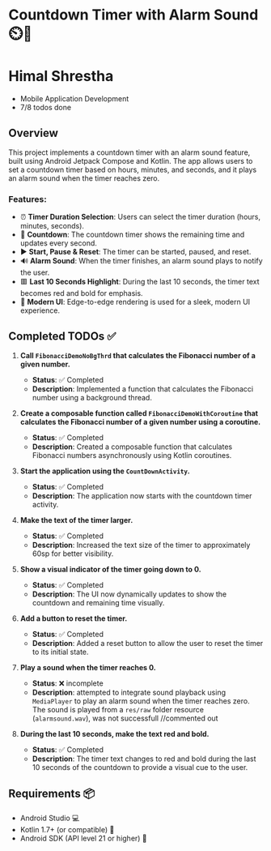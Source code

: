 # Countdown Timer with Alarm Sound ⏲️🔔

# Himal Shrestha 
- Mobile Application Development
- 7/8 todos done

## Overview
This project implements a countdown timer with an alarm sound feature, built using Android Jetpack Compose and Kotlin. The app allows users to set a countdown timer based on hours, minutes, and seconds, and it plays an alarm sound when the timer reaches zero.

### Features:
- ⏰ **Timer Duration Selection**: Users can select the timer duration (hours, minutes, seconds).
- 🔄 **Countdown**: The countdown timer shows the remaining time and updates every second.
- ▶️ **Start, Pause & Reset**: The timer can be started, paused, and reset.
- 🔊 **Alarm Sound**: When the timer finishes, an alarm sound plays to notify the user.
- 🟥 **Last 10 Seconds Highlight**: During the last 10 seconds, the timer text becomes red and bold for emphasis.
- 🌟 **Modern UI**: Edge-to-edge rendering is used for a sleek, modern UI experience.

## Completed TODOs ✅
1. **Call `FibonacciDemoNoBgThrd` that calculates the Fibonacci number of a given number.**
   - **Status**: ✅ Completed
   - **Description**: Implemented a function that calculates the Fibonacci number using a background thread.

2. **Create a composable function called `FibonacciDemoWithCoroutine` that calculates the Fibonacci number of a given number using a coroutine.**
   - **Status**: ✅ Completed
   - **Description**: Created a composable function that calculates Fibonacci numbers asynchronously using Kotlin coroutines.

3. **Start the application using the `CountDownActivity`.**
   - **Status**: ✅ Completed
   - **Description**: The application now starts with the countdown timer activity.

4. **Make the text of the timer larger.**
   - **Status**: ✅ Completed
   - **Description**: Increased the text size of the timer to approximately 60sp for better visibility.

5. **Show a visual indicator of the timer going down to 0.**
   - **Status**: ✅ Completed
   - **Description**: The UI now dynamically updates to show the countdown and remaining time visually.

6. **Add a button to reset the timer.**
   - **Status**: ✅ Completed
   - **Description**: Added a reset button to allow the user to reset the timer to its initial state.

7. **Play a sound when the timer reaches 0.**
   - **Status**: ❌ incomplete
   - **Description**: attempted to integrate sound playback using `MediaPlayer` to play an alarm sound when the timer reaches zero. The sound is played from a `res/raw` folder resource (`alarmsound.wav`), was not successfull //commented out

8. **During the last 10 seconds, make the text red and bold.**
   - **Status**: ✅ Completed
   - **Description**: The timer text changes to red and bold during the last 10 seconds of the countdown to provide a visual cue to the user.

## Requirements 📦

- Android Studio 💻
- Kotlin 1.7+ (or compatible) 📝
- Android SDK (API level 21 or higher) 📱
